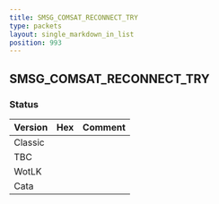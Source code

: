 ```yaml
---
title: SMSG_COMSAT_RECONNECT_TRY
type: packets
layout: single_markdown_in_list
position: 993
---
```


## SMSG_COMSAT_RECONNECT_TRY

### Status

Version | Hex | Comment
---------- | ---------- | ---------- 
Classic |  |  
TBC |  |  
WotLK |  |  
Cata |  |  
